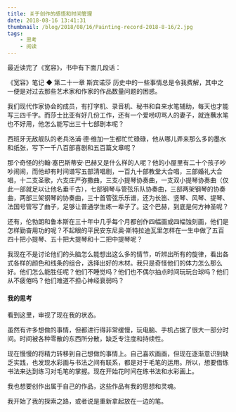 ```yaml
---
title: 关于创作的感悟和时间管理
date: 2018-08-16 13:41:31
thumbnail: /blog/2018/08/16/Painting-record-2018-8-16/2.jpg
tags:
    - 思考
    - 阅读
---
```


最近读完了《宽容》，书中有下面几段话：

《宽容》笔记
◆ 第二十一章 斯宾诺莎
历史中的一些事情总是令我费解，其中之一便是对过去那些艺术家和作家的作品数量问题的困惑。

我们现代作家协会的成员，有打字机、录音机、秘书和自来水笔辅助，每天也才能写三四千字。而莎士比亚有好几份工作，还有一个爱唠叨骂人的妻子，就连蘸水笔也不好用，他怎么能写出三十七部剧本呢？

西班牙无敌舰队的老兵洛浦·德·维加一生都忙忙碌碌，他从哪儿弄来那么多的墨水和纸张，写下一千八百部喜剧和五百篇文章呢？

那个奇怪的约翰·塞巴斯蒂安·巴赫又是什么样的人呢？他的小屋里有二十个孩子吵吵闹闹，而他却有时间谱写五部清唱剧，一百九十部教堂大合唱，三部婚礼大合唱，十二支圣歌，六支庄严弥撒曲，三支小提琴协奏曲，一支双小提琴协奏曲（仅此一部就足以让他名垂千古），七部钢琴与管弦乐队协奏曲，三部两架钢琴的协奏曲，两部三架钢琴的协奏曲，三十首管弦乐乐谱，还为长笛、竖琴、风琴、提琴、法国号管写了曲子，足够让普通学生练一辈子了。这个巴赫，到底是何方神圣呢？

还有，伦勃朗和鲁本斯在三十年中几乎每个月都创作四幅画或四幅蚀刻画，他们是怎样勤奋用功的呢？不起眼的平民安东尼奥·斯特拉迪瓦里怎样在一生中做了五百四十把小提琴、五十把大提琴和十二把中提琴呢？

我现在不是讨论他们的头脑怎么能想出这么多的情节，听辨出所有的旋律，看出各式各样的颜色和线条的组合，选择出好的木材。我只是奇怪他们的体力怎么那么好。他们怎么能胜任呢？他们不睡觉吗？他们也不偶尔抽点时间玩玩台球吗？他们从不疲倦吗？他们难道不担心神经衰弱吗？

#### 我的思考

看到这里，审视了现在我的状态。

虽然有许多想做的事情，但都进行得非常缓慢，玩电脑、手机占据了很大一部分时间。时间被各种零散的东西所分散，缺乏专注度和持续性。

现在慢慢的将精力转移到自己想做的事情上。自己喜欢画画，但现在逐渐意识到缺乏实践，也发现水彩画与书法之间有联系，都是对于毛笔的运用。所以，想要借练书法来达到练习对毛笔的掌握。现在开始花时间在练书法和水彩画上。

我也想要创作出属于自己的作品，这些作品有我的思想和灵魂。

我开始了我的探索之路，或者说是重新拿起放在一边的笔。
